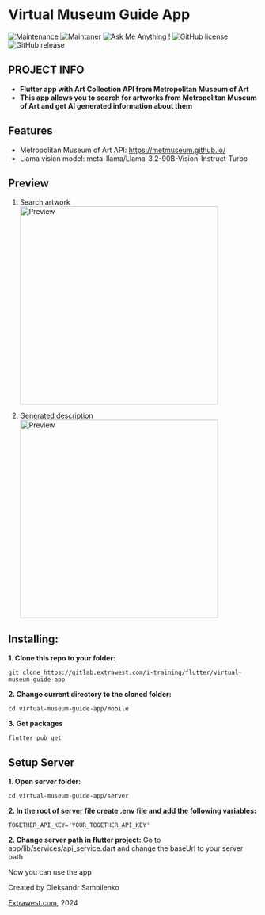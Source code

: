 # Virtual Museum Guide App
[![Maintenance](https://img.shields.io/badge/Maintained%3F-yes-green.svg)]()
[![Maintaner](https://img.shields.io/static/v1?label=Oleksandr%20Samoilenko&message=Maintainer&color=red)](mailto:oleksandr.samoilenko@extrawest.com)
[![Ask Me Anything !](https://img.shields.io/badge/Ask%20me-anything-1abc9c.svg)]()
![GitHub license](https://img.shields.io/github/license/Naereen/StrapDown.js.svg)
![GitHub release](https://img.shields.io/badge/release-v1.0.0-blue)

## PROJECT INFO
- **Flutter app with Art Collection API from Metropolitan Museum of Art**
- **This app allows you to search for artworks from Metropolitan Museum of Art  and get AI generated information about them**

## Features
- Metropolitan Museum of Art API: https://metmuseum.github.io/
- Llama vision model: meta-llama/Llama-3.2-90B-Vision-Instruct-Turbo

## Preview

1. Search artwork
   <img src="https://gitlab.extrawest.com/i-training/flutter/virtual-museum-guide-app/-/blob/development/demo/search.gif" alt="Preview" width="400"/>

2. Generated description 
   <img src="https://gitlab.extrawest.com/i-training/flutter/virtual-museum-guide-app/-/blob/development/demo/description.gif" alt="Preview" width="400"/>


## Installing:
**1. Clone this repo to your folder:**

```
git clone https://gitlab.extrawest.com/i-training/flutter/virtual-museum-guide-app
```

**2. Change current directory to the cloned folder:**

```
cd virtual-museum-guide-app/mobile
```

**3. Get packages**

```
flutter pub get
```

## Setup Server
**1. Open server folder:**

```
cd virtual-museum-guide-app/server
```

**2. In the root of server file create .env file and add the following variables:**

```
TOGETHER_API_KEY='YOUR_TOGETHER_API_KEY'
```


**2. Change server path in flutter project:**
Go to app/lib/services/api_service.dart and change the baseUrl to your server path

Now you can use the app


Created by Oleksandr Samoilenko

[Extrawest.com](https://www.extrawest.com), 2024

